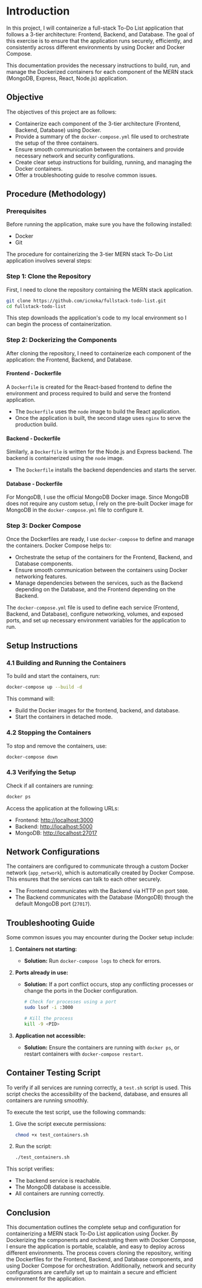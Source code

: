 # Introduction

In this project, I will containerize a full-stack To-Do List application that follows a 3-tier architecture: Frontend, Backend, and Database. The goal of this exercise is to ensure that the application runs securely, efficiently, and consistently across different environments by using Docker and Docker Compose.

This documentation provides the necessary instructions to build, run, and manage the Dockerized containers for each component of the MERN stack (MongoDB, Express, React, Node.js) application.

## Objective

The objectives of this project are as follows:

- Containerize each component of the 3-tier architecture (Frontend, Backend, Database) using Docker.
- Provide a summary of the `docker-compose.yml` file used to orchestrate the setup of the three containers.
- Ensure smooth communication between the containers and provide necessary network and security configurations.
- Create clear setup instructions for building, running, and managing the Docker containers.
- Offer a troubleshooting guide to resolve common issues.

## Procedure (Methodology)

### Prerequisites

Before running the application, make sure you have the following installed:

- Docker
- Git

The procedure for containerizing the 3-tier MERN stack To-Do List application involves several steps:

### Step 1: Clone the Repository

First, I need to clone the repository containing the MERN stack application.

```bash
git clone https://github.com/icnoka/fullstack-todo-list.git
cd fullstack-todo-list
```

This step downloads the application's code to my local environment so I can begin the process of containerization.

### Step 2: Dockerizing the Components

After cloning the repository, I need to containerize each component of the application: the Frontend, Backend, and Database.

#### Frontend - Dockerfile

A `Dockerfile` is created for the React-based frontend to define the environment and process required to build and serve the frontend application.

- The `Dockerfile` uses the `node` image to build the React application.
- Once the application is built, the second stage uses `nginx` to serve the production build.

#### Backend - Dockerfile

Similarly, a `Dockerfile` is written for the Node.js and Express backend. The backend is containerized using the `node` image.

- The `Dockerfile` installs the backend dependencies and starts the server.

#### Database - Dockerfile

For MongoDB, I use the official MongoDB Docker image. Since MongoDB does not require any custom setup, I rely on the pre-built Docker image for MongoDB in the `docker-compose.yml` file to configure it.

### Step 3: Docker Compose

Once the Dockerfiles are ready, I use `docker-compose` to define and manage the containers. Docker Compose helps to:

- Orchestrate the setup of the containers for the Frontend, Backend, and Database components.
- Ensure smooth communication between the containers using Docker networking features.
- Manage dependencies between the services, such as the Backend depending on the Database, and the Frontend depending on the Backend.

The `docker-compose.yml` file is used to define each service (Frontend, Backend, and Database), configure networking, volumes, and exposed ports, and set up necessary environment variables for the application to run.

## Setup Instructions

### 4.1 Building and Running the Containers

To build and start the containers, run:

```bash
docker-compose up --build -d
```

This command will:

- Build the Docker images for the frontend, backend, and database.
- Start the containers in detached mode.

### 4.2 Stopping the Containers

To stop and remove the containers, use:

```bash
docker-compose down
```

### 4.3 Verifying the Setup

Check if all containers are running:

```bash
docker ps
```

Access the application at the following URLs:

- Frontend: [http://localhost:3000](http://localhost:3000)
- Backend: [http://localhost:5000](http://localhost:5000)
- MongoDB: [http://localhost:27017](http://localhost:27017) 

## Network Configurations

The containers are configured to communicate through a custom Docker network (`app_network`), which is automatically created by Docker Compose. This ensures that the services can talk to each other securely.

- The Frontend communicates with the Backend via HTTP on port `5000`.
- The Backend communicates with the Database (MongoDB) through the default MongoDB port (`27017`).

## Troubleshooting Guide

Some common issues you may encounter during the Docker setup include:

1. **Containers not starting:**
   - **Solution:** Run `docker-compose logs` to check for errors.

2. **Ports already in use:**
   - **Solution:** If a port conflict occurs, stop any conflicting processes or change the ports in the Docker configuration.
     
     ```bash
     # Check for processes using a port
     sudo lsof -i :3000
     
     # Kill the process
     kill -9 <PID>
     ```

3. **Application not accessible:**
   - **Solution:** Ensure the containers are running with `docker ps`, or restart containers with `docker-compose restart`.

## Container Testing Script

To verify if all services are running correctly, a `test.sh` script is used. This script checks the accessibility of the backend, database, and ensures all containers are running smoothly.

To execute the test script, use the following commands:

1. Give the script execute permissions:

   ```bash
   chmod +x test_containers.sh
   ```

2. Run the script:

   ```bash
   ./test_containers.sh
   ```

This script verifies:

- The backend service is reachable.
- The MongoDB database is accessible.
- All containers are running correctly.

## Conclusion

This documentation outlines the complete setup and configuration for containerizing a MERN stack To-Do List application using Docker. By Dockerizing the components and orchestrating them with Docker Compose, I ensure the application is portable, scalable, and easy to deploy across different environments. The process covers cloning the repository, writing the Dockerfiles for the Frontend, Backend, and Database components, and using Docker Compose for orchestration. Additionally, network and security configurations are carefully set up to maintain a secure and efficient environment for the application.
